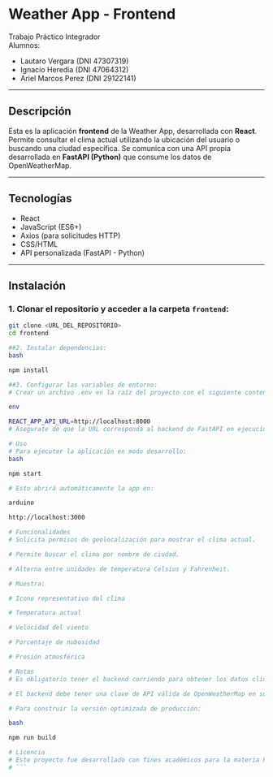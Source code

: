 # Weather App - Frontend

Trabajo Práctico Integrador  
Alumnos:

-  Lautaro Vergara (DNI 47307319)
-  Ignacio Heredia (DNI 47064312)
-  Ariel Marcos Perez (DNI 29122141)

---

## Descripción

Esta es la aplicación **frontend** de la Weather App, desarrollada con **React**. Permite consultar el clima actual utilizando la ubicación del usuario o buscando una ciudad específica. Se comunica con una API propia desarrollada en **FastAPI (Python)** que consume los datos de OpenWeatherMap.

---

## Tecnologías

-  React
-  JavaScript (ES6+)
-  Axios (para solicitudes HTTP)
-  CSS/HTML
-  API personalizada (FastAPI - Python)

---

## Instalación

### 1. Clonar el repositorio y acceder a la carpeta `frontend`:

````bash
git clone <URL_DEL_REPOSITORIO>
cd frontend

##2. Instalar dependencias:
bash

npm install

##3. Configurar las variables de entorno:
# Crear un archivo .env en la raíz del proyecto con el siguiente contenido:

env

REACT_APP_API_URL=http://localhost:8000
# Asegurate de que la URL corresponda al backend de FastAPI en ejecución.

# Uso
# Para ejecutar la aplicación en modo desarrollo:
bash

npm start

# Esto abrirá automáticamente la app en:

arduino

http://localhost:3000

# Funcionalidades
# Solicita permisos de geolocalización para mostrar el clima actual.

# Permite buscar el clima por nombre de ciudad.

# Alterna entre unidades de temperatura Celsius y Fahrenheit.

# Muestra:

# Icono representativo del clima

# Temperatura actual

# Velocidad del viento

# Porcentaje de nubosidad

# Presión atmosférica

# Notas
# Es obligatorio tener el backend corriendo para obtener los datos climáticos.

# El backend debe tener una clave de API válida de OpenWeatherMap en su archivo .env.

# Para construir la versión optimizada de producción:

bash

npm run build

# Licencia
# Este proyecto fue desarrollado con fines académicos para la materia Programación Avanzada en la Universidad Nacional Almirante Brown.
# ```
````
